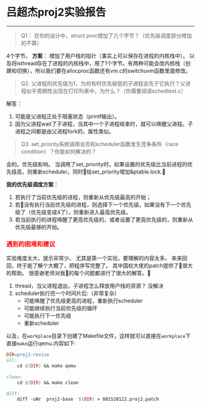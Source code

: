 # 吕超杰proj2实验报告

---

> Q1： 在你的设计中，struct proc增加了几个字节？（优先级调度部分增加的不算）

4个字节。
**方案**：
增加了用户栈的指针（事实上可以保存在进程的内核栈中）。
以及将isthread存在了进程的内核栈中，用了1个字节。有两种可能会改内核栈（创建和切换），所以我们要在allocproc函数还有vm.c的switchuvm函数里面修改。

> Q2. 父进程的优先级为1，为何有时优先级低的子进程会先于它执行？父进程似乎周期性出现在打印列表中，为什么？（你需要阅读schedtest.c） 

解答：
1. 可能是父进程正处于阻塞状态（printf输出）。
2. 因为父进程wait了子进程，当其中一个子进程结束时，就可以唤醒父进程。子进程之间都是由父进程fork的，属性类似。

> Q3. set_priority系统调用会否和scheduler函数发生竞争条件（race condition）？你是如何解决的？

会的。优先级影响。
当调用了set_priority时，如果设置的优先级比当前进程的优先级高，则重新scheduler。同时给set_priority增加&ptable.lock.

**我的优先级调度方案**：
1. 若执行了当前优先级的进程，则重新从优先级最高的开始；
2. 若没有执行当前优先级的进程，则选择下一个优先级，如果没有下一个优先级了（优先级变成4了），则重新进入最高优先级。
3. 若当前执行的进程唤醒了更高优先级的，或者设置了更高优先级的，则重新从优先级最够的开始。

###  <span style="color:red">遇到的困难和建议 </span>

实验难度太大，提示非常少。
尤其是第一个实验，要理解的内容太多。
来来回回，终于能了解个大概了，把程序写完整了。
其中国权大佬的patch提供了很大的帮助。
很感谢老师对我的每个问题都进行了很大的解答。

1. thread，当父进程退出，子进程怎么释放用户栈的资源？ 没解决
2. scheduler执行完一个时间片后:（非常复杂）
    - 可能唤醒了优先级更高的进程，重新执行scheduler
    - 可能继续执行当前优先级的循环
    - 可能执行下一优先级
    - 重新scheduler

以及，在`workplace`目录下创建了Makefile文件，这样就可以直接在`workplace`下直接`make`运行qemu.内容如下:

```makefile
DIR=proj2-revise
all:
	cd $(DIR) && make qemu
	
clean:
	cd $(DIR) && make clean
	
diff:
	diff -uNr  proj2-base  $(DIR) > 081520122.proj2.patch
```

